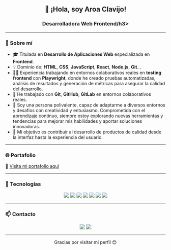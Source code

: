 <h2 align="center">👋 ¡Hola, soy Aroa Clavijo!</h2>
<h3 align="center">Desarrolladora Web Frontend/h3>

---

### 📌 Sobre mí

- 🎓 Titulada en **Desarrollo de Aplicaciones Web** especializada en **Frontend**.
- 💡 Dominio de: **HTML**, **CSS**, **JavaScript**, **React**, **Node.js**, **Git**...
- 👩‍💻 Experiencia trabajando en entornos colaborativos reales en **testing frontend** con **Playwright**, donde he creado pruebas automatizadas, análisis de resultados y generación de métricas para asegurar la calidad del desarrollo.
- 🤝 He trabajado con **Git**, **GitHub**, **GitLab** en entornos colaborativos reales.
- 🚀  Soy una persona polivalente, capaz de adaptarme a diversos entornos y desafíos con creatividad y entusiasmo. Comprometida con el aprendizaje continuo, siempre estoy explorando nuevas herramientas y tendencias para mejorar mis habilidades y aportar soluciones innovadoras.
- 🎯 Mi objetivo es contribuir al desarrollo de productos de calidad desde la interfaz hasta la experiencia del usuario.

---

### 🌐 Portafolio

🔗 [Visita mi portafolio aquí](https://portafolio-three-bice-20.vercel.app/)

---

### 🚀 Tecnologías 

<p align="center">
  <img src="https://img.shields.io/badge/HTML5-E34F26?style=for-the-badge&logo=html5&logoColor=white" />
  <img src="https://img.shields.io/badge/CSS3-1572B6?style=for-the-badge&logo=css3&logoColor=white" />
  <img src="https://img.shields.io/badge/JavaScript-F7DF1E?style=for-the-badge&logo=javascript&logoColor=black" />
  <img src="https://img.shields.io/badge/React-20232A?style=for-the-badge&logo=react&logoColor=61DAFB" />
  <img src="https://img.shields.io/badge/Node.js-339933?style=for-the-badge&logo=nodedotjs&logoColor=white" />
  <img src="https://img.shields.io/badge/Git-F05032?style=for-the-badge&logo=git&logoColor=white" />
  <img src="https://img.shields.io/badge/Playwright-2EAD33?style=for-the-badge&logo=playwright&logoColor=white" />
</p>

---

### 📫 Contacto

<p align="center">
  <a href="aroaclavijo16@gmail.com"><img src="https://img.shields.io/badge/Email-Contact-blue?style=for-the-badge&logo=gmail&logoColor=white" /></a>
  <a href="https://www.linkedin.com/in/aroa-clavijo-caravante/"><img src="https://img.shields.io/badge/LinkedIn-Aroa%20Clavijo-blue?style=for-the-badge&logo=linkedin&logoColor=white" /></a>
</p>

---

<p align="center">
  Gracias por visitar mi perfil 😊
</p>
